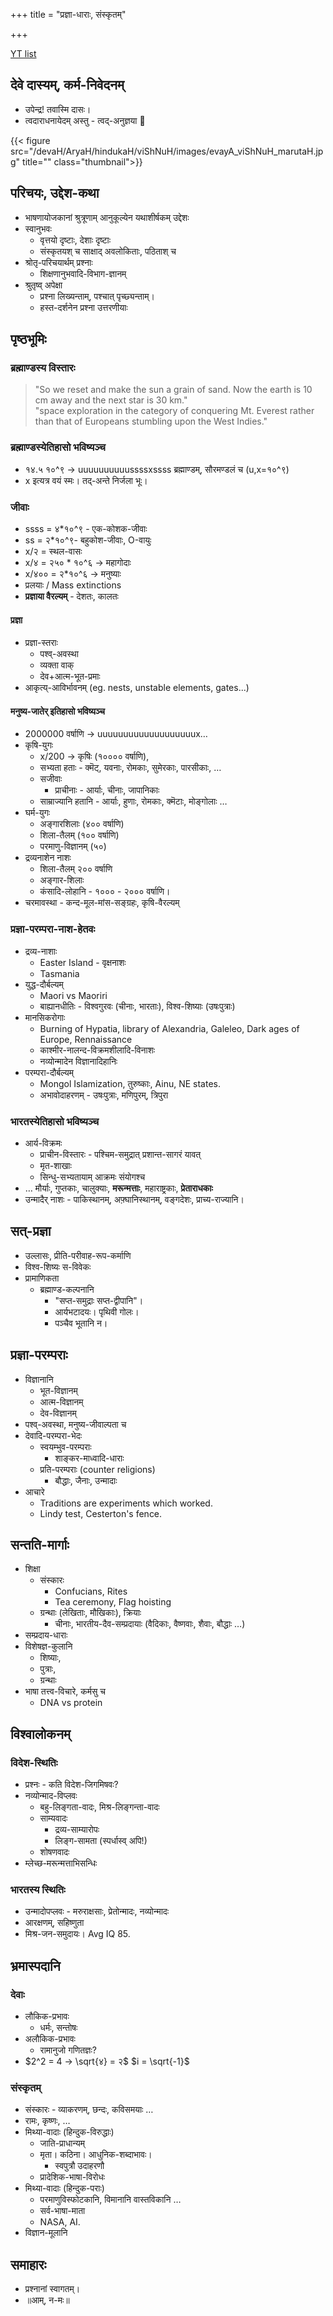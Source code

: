 +++
title = "प्रज्ञा-धाराः, संस्कृतम्"

+++

<div class="audioEmbed"  caption="2023 - kn" src="https://archive.org/download/vishvAsa-kn/2023_11_10__prajNA-paramparAH_saMskRtam.mp3"></div>

[YT list](https://www.youtube.com/playlist?list=PL63uIhJxWbggUSmQ5_1J67O8Xa4ahfFV2)

## देवे दास्यम्, कर्म-निवेदनम्


- उपेन्द्र! तवास्मि दासः।  
- त्वदाराधनायेदम् अस्तु - त्वद्-अनुज्ञया 🙏

{{< figure src="/devaH/AryaH/hindukaH/viShNuH/images/evayA_viShNuH_marutaH.jpg" title="" class="thumbnail">}}


## परिचयः, उद्देश-कथा

- भाषणायोजकानां श्रुत्रूणाम् आनुकूल्येन यथाशीर्षकम् उद्देशः
- स्वानुभवः 
  - वृत्तयो दृष्टाः, देशाः दृष्टाः
  - संस्कृतयश् च साक्षाद् अवलोकिताः, पठिताश् च
- श्रोतृ-परिचयार्थम् प्रश्नाः
  - शिक्षणानुभवादि-विभाग-ज्ञानम्
- श्रुतृष्व् अपेक्षा
  - प्रश्ना लिख्यन्ताम्, पश्चात् पृच्छ्यन्ताम्। 
  - हस्त-दर्शनेन प्रश्ना उत्तरणीयाः


## पृष्ठभूमिः
### ब्रह्माण्डस्य विस्तारः

> "So we reset and make the sun a grain of sand. Now the earth is 10 cm away and the next star is 30 km."  
> "space exploration in the category of conquering Mt. Everest rather than that of Europeans stumbling upon the West Indies."


### ब्रह्माण्डस्येतिहासो भविष्यञ्च

- १४.५ १०^९ → uuuuuuuuuussssxssss ब्रह्माण्डम्, सौरमण्डलं च (u,x=१०^९)
- x इत्यत्र वयं स्मः। तद्-अन्ते निर्जला भूः। 

### जीवाः
- ssss = ४*१०^९ - एक-कोशक-जीवाः
- ss  = २*१०^९- बहुकोश-जीवाः, O-वायुः
- x/२ = स्थल-वासः
- x/४ = २५० \* १०^६ → महागोदाः
- x/४०० = २\*१०^६ → मनुष्याः
- प्रलयाः / Mass extinctions
- **प्रज्ञाया वैरल्यम्** - देशतः, कालतः

#### प्रज्ञा
- प्रज्ञा-स्तराः
  - पश्व्-अवस्था 
  - व्यक्ता वाक्
  - देव+आत्म-भूत-प्रमाः
- आकृत्य्-आविर्भावनम् (eg. nests, unstable elements, gates...)

#### मनुष्य-जातेर् इतिहासो भविष्यञ्च
- 2000000 वर्षाणि → uuuuuuuuuuuuuuuuuuux…
- कृषि-युगः
  - x/200 → कृषिः (१०००० वर्षाणि),
  - सभ्यता हताः - क्मॆट्, यवनाः, रोमकाः, सुमेरकाः, पारसीकाः, …
  - सजीवाः
    - प्राचीनाः - आर्याः, चीनाः, जापानिकाः
  - साम्राज्यानि हतानि - आर्याः, हुणाः, रोमकाः, क्मॆटाः, मोङ्गोलाः …
- घर्म-युगः
  - अङ्गारशिलाः (४०० वर्षाणि)
  -  शिला-तैलम् (१०० वर्षाणि)
  -  परमाणु-विज्ञानम् (५०)
- द्रव्यनाशेन नाशः
  - शिला-तैलम् २०० वर्षाणि
  - अङ्गार-शिलाः
  - कंसादि-लोहानि - १००० - २००० वर्षाणि।
- चरमावस्था - कन्द-मूल-मांस-सङ्ग्रहः, कृषि-वैरल्यम्

### प्रज्ञा-परम्परा-नाश-हेतवः
- द्रव्य-नाशाः
  - Easter Island - वृक्षनाशः
  - Tasmania
- युद्ध-दौर्बल्यम्
  - Maori vs Maoriri
  - बाह्यानधीतिः - विश्वगुरवः (चीनाः, भारताः), विश्व-शिष्याः (उषःपुत्राः)
- मानसिकरोगाः
  - Burning of Hypatia, library of Alexandria, Galeleo, Dark ages of Europe, Rennaissance
  - काश्मीर-नालन्द-विक्रमशीलादि-विनाशः 
  - नव्योन्मादेन विज्ञानादिहानिः
- परम्परा-दौर्बल्यम्
  - Mongol Islamization, तुरुष्काः, Ainu, NE states.
  - अभावोदाहरणम् - उषःपुत्राः, मणिपुरम्, त्रिपुरा

### भारतस्येतिहासो भविष्यञ्च
- आर्य-विक्रमः
  - प्राचीन-विस्तारः - पश्चिम-समुद्रात् प्रशान्त-सागरं यावत्
  - मृत-शाखाः
  - सिन्धु-सभ्यतायाम् आक्रमः संयोगश्च
- … मौर्याः, गुप्तकाः, चालुक्याः, **मरून्मत्ताः**, महाराष्ट्रकाः, **प्रेताराधकाः**
- उन्मादैर् नाशः - पाकिस्थानम्, अफ़्घानिस्थानम्, वङ्गदेशः, प्राच्य-राज्यानि। 

## सत्-प्रज्ञा
- उल्लासः, प्रीति-परीवाह-रूप-कर्माणि
- विश्व-शिष्यः स-विवेकः
- प्रामाणिकता
  - ब्रह्माण्ड-कल्पनानि 
    - "सप्त-समुद्राः सप्त-द्वीपानि"।
    - आर्यभटादयः। पृथिवी गोलः। 
    - पञ्चैव भूतानि न। 

## प्रज्ञा-परम्पराः
- विज्ञानानि
  - भूत-विज्ञानम्
  - आत्म-विज्ञानम्
  - देव-विज्ञानम्
- पश्व्-अवस्था, मनुष्य-जीवाल्पता च
- देवादि-परम्परा-भेदः
  - स्वयम्भुव-परम्पराः 
    - शाङ्कर-माध्वादि-धाराः
  - प्रति-परम्पराः (counter religions)
    - बौद्धाः, जैनाः, उन्मादाः
- आचारे
  - Traditions are experiments which worked.
  - Lindy test, Cesterton's fence.

## सन्तति-मार्गाः
- शिक्षा
  - संस्कारः 
    - Confucians, Rites
    - Tea ceremony, Flag hoisting
  - ग्रन्थाः (लेखिताः, मौखिकाः), क्रियाः
    - चीनाः, भारतीय-दैव-सम्प्रदायाः (वैदिकाः, वैष्णवाः, शैवाः, बौद्धाः …)
- सम्प्रदाय-धाराः
- विशेषज्ञ-कुलानि
  - शिष्याः, 
  - पुत्राः, 
  - ग्रन्थाः
- भाषा तत्त्व-विचारे, कर्मसु च
  - DNA vs protein

## विश्वालोकनम्
### विदेश-स्थितिः
- प्रश्नः - कति विदेश-जिगमिषवः?
- नव्योन्माद-विप्लवः
  - बहु-लिङ्गता-वादः, मिश्र-लिङ्गन्ता-वादः
  - साम्यवादः
    - द्रव्य-साम्यारोपः
    - लिङ्ग-सामता (स्पर्धास्व् अपि!)
  - शोषणवादः
- म्लेच्छ-मरून्मत्ताभिसन्धिः

### भारतस्य स्थितिः
- उन्मादोपप्लवः - मरुराक्षसाः, प्रेतोन्मादः, नव्योन्मादः
- आरक्षणम्, सहिष्णुता
- मिश्र-जन-समुदायः। Avg IQ 85.

## भ्रमास्पदानि
### देवाः
- लौकिक-प्रभावः
  - धर्मः, सन्तोषः
- अलौकिक-प्रभावः
  - रामानुजो गणितज्ञः?
- $2^2 = 4 → \sqrt{४} = २$ $i = \sqrt{-1}$

### संस्कृतम्
- संस्कारः - व्याकरणम्, छन्दः, कविसमयाः …
- रामः, कृष्णः, …
- मिथ्या-वादाः (हिन्दुक-विरुद्धाः)
  - जाति-प्राधान्यम्
  - मृता। कठिना। आधुनिक-शब्दाभावः। 
    - स्वपुत्रौ उदाहरणौ
  - प्रादेशिक-भाषा-विरोधः
- मिथ्या-वादाः (हिन्दुक-पराः)
  - परमाणुविस्फोटकानि, विमानानि वास्तविकानि …
  - सर्व-भाषा-माता
  - NASA, AI.
- विज्ञान-मूलानि

## समाहारः
- प्रश्नानां स्वागतम्। 
- ॥आम्, न-मः॥